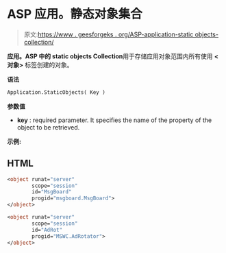 # ASP 应用。静态对象集合

> 原文:[https://www . geesforgeks . org/ASP-application-static objects-collection/](https://www.geeksforgeeks.org/asp-application-staticobjects-collection/)

**应用。ASP 中的 static objects Collection**用于存储应用对象范围内所有使用 **<对象>** 标签创建的对象。

**语法**

```vb
Application.StaticObjects( Key )  
```

**参数值**

*   **key** : required parameter. It specifies the name of the property of the object to be retrieved.

**示例:**

## HTML

```vb
<object runat="server" 
        scope="session"
        id="MsgBoard" 
        progid="msgboard.MsgBoard">
</object>

<object runat="server" 
        scope="session"
        id="AdRot" 
        progid="MSWC.AdRotator">
</object>
```